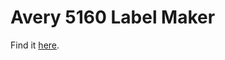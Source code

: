 # Avery 5160 Label Maker

Find it [here](https://vicholz.github.io/viewhtml.html#https://raw.githubusercontent.com/vicholz/label_maker/refs/heads/main/avery_label_maker.html).
